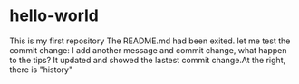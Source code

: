 # hello-world
This is my first repository
The README.md had been exited.
let me test the commit change: I add another message and commit change, what happen to the tips? 
It updated and showed the lastest commit change.At the right, there is "history"
